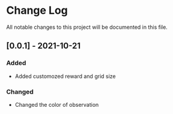 # Change Log
All notable changes to this project will be documented in this file.
 
 
## [0.0.1] - 2021-10-21

### Added 

- Added customozed reward and grid size

### Changed

- Changed the color of observation